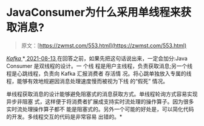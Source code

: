 <!--yml
category: 未分类
date: 0001-01-01 00:00:00
-->

# JavaConsumer为什么采用单线程来获取消息?

> 原文：[https://zwmst.com/553.html](https://zwmst.com/553.html)

   [ *Kafka* ](https://zwmst.com/kafka)*[ <time datetime="2021-08-14T07:17:28+08:00"> 2021-08-13 </time> ](https://zwmst.com/553.html)  在回答之前，如果先把这句话说出来，一定会加分:Java Consumer 是双线程的设计。一 个线 程是用户主线程，负责获取消息;另一个线程是心跳线程，负责向 Kafka 汇报消费者 存活情 况。将心跳单独放入专属的线程，能够有效地规避因消息处理速度慢而被视为下线 的“假死” 情况。

单线程获取消息的设计能够避免阻塞式的消息获取方式。单线程轮询方式容易实现异步非阻塞 式，这样便于将消费者扩展成支持实时流处理的操作算子。因为很多实时流处理操作算子都不 能是阻塞式的。另外一个可能的好处是，可以简化代码的开发。多线程交互的代码是非常容易 出错的。*